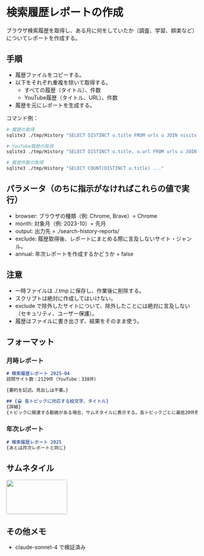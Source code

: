 # 検索履歴レポートの作成
ブラウザ検索履歴を取得し、ある月に何をしていたか（調査、学習、娯楽など）についてレポートを作成する。

## 手順
- 履歴ファイルをコピーする。
- 以下をそれぞれ重複を除いて取得する。
  - すべての履歴（タイトル）、件数
  - YouTube履歴（タイトル、URL）、件数
- 履歴を元にレポートを生成する。

コマンド例：
```sh
# 履歴の取得
sqlite3 ./tmp/History "SELECT DISTINCT u.title FROM urls u JOIN visits v ON u.id = v.url WHERE datetime(v.visit_time / 1000000 + (strftime('%s', '1601-01-01')), 'unixepoch', 'localtime') >= '2025-05-01' AND datetime(v.visit_time / 1000000 + (strftime('%s', '1601-01-01')), 'unixepoch', 'localtime') < '2025-06-01';"

# YouTube履歴の取得
sqlite3 ./tmp/History "SELECT DISTINCT u.title, u.url FROM urls u JOIN visits v ON u.id = v.url WHERE u.url LIKE '%youtube.com/watch%' AND ..."

# 履歴件数の取得
sqlite3 ./tmp/History "SELECT COUNT(DISTINCT u.title) ..."
```

## パラメータ（のちに指示がなければこれらの値で実行）
- browser: ブラウザの種類（例: Chrome, Brave）= Chrome
- month: 対象月（例: 2023-10）= 先月
- output: 出力先 = ./search-history-reports/
- exclude: 履歴取得後、レポートにまとめる際に言及しないサイト・ジャンル。
- annual: 年次レポートを作成するかどうか = false

## 注意
- 一時ファイルは ./.tmp に保存し、作業後に削除する。
- スクリプトは絶対に作成してはいけない。
- exclude で除外したサイトについて、除外したことには絶対に言及しない（セキュリティ、ユーザー保護）。
- 履歴はファイルに書き出さず、結果をそのまま使う。

## フォーマット
### 月時レポート
```md 2025-04.md
# 検索履歴レポート 2025-04
訪問サイト数：2129件（YouTube：338件）

{要約を記述。見出しは不要。}

## {😀 各トピックに対応する絵文字、タイトル}
{詳細}
{トピックに関連する動画がある場合、サムネタイルに表示する。各トピックごとに最低20件程度表示する。}
```

### 年次レポート
```md 2025.md
# 検索履歴レポート 2025
{あとは月次レポートと同じ}
```

## サムネタイル
<div class="thumbnail-tiles">
  <a href="https://www.youtube.com/watch?v=0UC1vvHprq8" target="_blank" rel="noopener noreferrer">
    <img src="https://img.youtube.com/vi/0UC1vvHprq8/mqdefault.jpg">
    <span class="video-title">15 in 1 AI VIDEO Generator : Let's CREATE YOUR Own Cinematic AI MOVIE - YouTube</span>
  </a>
</div>

<style>
.thumbnail-tiles {
  display: flex;
  flex-wrap: wrap;
  gap: 10px;
  margin-bottom: 1em;

  a {
    position: relative;
    border-radius: 4px;
    overflow: hidden;
    box-shadow: 0 2px 4px rgba(0,0,0,0.1);
    transition: transform 0.2s ease;

    &:hover {
      transform: scale(1.05);
    }
  }

  img {
    width: 160px;
    height: 90px;
  }

  .video-title {
    position: absolute;
    inset: 0;
    background-color: rgba(0, 0, 0, 0.7);
    color: white;
    padding: 4px 6px;
    font-size: 11px;
    line-height: 1.3;
    opacity: 0;
    transition: opacity 0.2s ease;
    overflow: hidden;
    text-overflow: ellipsis;
    display: -webkit-box;
    -webkit-line-clamp: 6;
    -webkit-box-orient: vertical;

    &:hover {
      opacity: 1;
    }
  }
}
</style>

## その他メモ
- claude-sonnet-4 で検証済み

